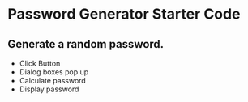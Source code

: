 # Password Generator Starter Code

## Generate a random password.
* Click Button
* Dialog boxes pop up
* Calculate password
* Display password
